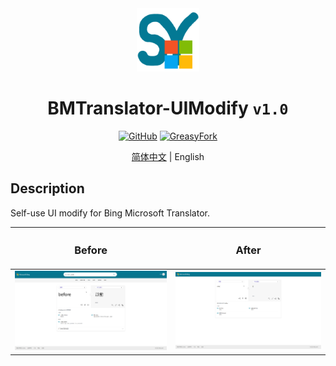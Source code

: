 <div align="center">
    <img src="https://github.com/SynRGB/BMTranslator-UIModify/raw/main/%23README/icon/256.png" width="20%"/>
    <h1>BMTranslator-UIModify <code>v1.0</code></h1>
	<p>
        <a href='https://github.com/SynRGB/BMTranslator-UIModify'><img src="https://img.shields.io/badge/-GitHub-3A3A3A?style=flat&amp;logo=GitHub&amp;logoColor=white" referrerpolicy="no-referrer" alt="GitHub"></a>
	    <a href='https://greasyfork.org/zh-CN/scripts/464461-bmtranslator-uimodify'><img src="https://img.shields.io/badge/-GreasyFork-670000?style=flat&amp;logo=tampermonkey&amp;logoColor=white" referrerpolicy="no-referrer" alt="GreasyFork"></a>
    </p>
    <p><a href='https://github.com/SynRGB/BMTranslator-UIModify/blob/main/README.md'>简体中文</a> | English</p>
</div>


## Description

Self-use UI modify for Bing Microsoft Translator.

| <h3>Before</h3>                                                                            | <h3>After</h3>                                                                            |
|--------------------------------------------------------------------------------------------|-------------------------------------------------------------------------------------------|
| <img src="https://github.com/SynRGB/BMTranslator-UIModify/raw/main/%23README/before.png"/> | <img src="https://github.com/SynRGB/BMTranslator-UIModify/raw/main/%23README/after.png"/> |